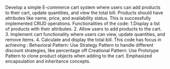 Develop a simple E-commerce cart system where users can add products to their cart, update quantities, and view the total bill. Products should have attributes like name, price, and availability status.
This is successfully implemented CRUD operations. 
Functionalities of the code: 
1.Display a list of products with their attributes. 
2. Allow users to add products to the cart. 
3. Implement cart functionality where users can view, update quantities, and remove items. 
4. Calculate and display the total bill.
This code has focus in achieving :
Behavioral Pattern: Use Strategy Pattern to handle different discount strategies, like percentage off
Creational Pattern: Use Prototype Pattern to clone product objects when adding to the cart.
Emphasized encapsulation and inheritance concepts.
